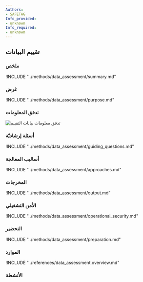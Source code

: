 ```yaml
---
Authors:
- SAFETAG
Info_provided:
- unknown
Info_required:
- unknown
---
```


## تقييم البيانات

### ملخص
!INCLUDE "../methods/data_assessment/summary.md"

### غرض
!INCLUDE "../methods/data_assessment/purpose.md"

### تدفق المعلومات
 ![تدفق معلومات بيانات التقييم](images/info_flows/data_assessment.svg)

### أسئلة إرشاديّة
!INCLUDE "../methods/data_assessment/guiding_questions.md"

### أساليب المعالجة 
!INCLUDE "../methods/data_assessment/approaches.md"

### المخرجات
!INCLUDE "../methods/data_assessment/output.md"

### الأمن التشغيلي
!INCLUDE "../methods/data_assessment/operational_security.md"

### التحضير
!INCLUDE "../methods/data_assessment/preparation.md"




### الموارد
<div class="greybox">
!INCLUDE "../references/data_assessment.overview.md"
</div>

### الأنشطة